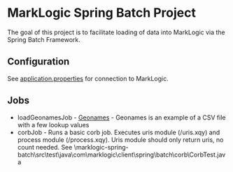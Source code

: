 # MarkLogic Spring Batch Project

The goal of this project is to facilitate loading of data into MarkLogic via the Spring Batch Framework. 

## Configuration
See [application.properties](https://github.com/sastafford/marklogic-spring-batch/blob/master/src/main/resources/config/application.properties) for connection to MarkLogic.  

## Jobs
 * loadGeonamesJob - [Geonames](http://www.geonames.org) - Geonames is an example of a CSV file with a few lookup values
 * corbJob - Runs a basic corb job.  Executes uris module (/uris.xqy) and process module (/process.xqy).  Uris module should only return uris, no count needed.  See \marklogic-spring-batch\src\test\java\com\marklogic\client\spring\batch\corb\CorbTest.java
 
 